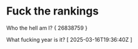# Fuck the rankings

Who the hell am I?
{ 26838759 }

What fucking year is it?
[ 2025-03-16T19:36:40Z ]
